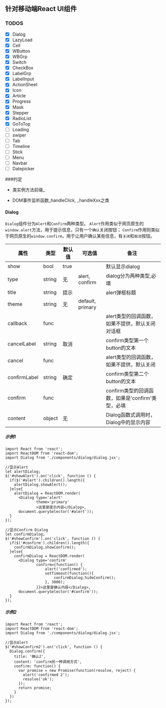 ## 针对移动端React UI组件

### TODOS
- [x] Dialog
- [x] LazyLoad
- [x] Cell
- [x] WButton
- [x] WBGrp
- [x] Switch
- [x] CheckBox
- [x] LabelGrp
- [x] LabelInput
- [x] ActionSheet
- [x] Icon
- [x] Article
- [x] Progress
- [x] Mask
- [x] Stepper
- [x] RadioList
- [x] GoToTop
- [ ] Loading
- [ ] swiper
- [ ] Tab
- [ ] Timeline
- [ ] Stick
- [ ] Menu
- [ ] Navbar
- [ ] Datepicker

###约定

- 类实例方法前缀_

- DOM事件监听函数_handleClick, _handleXxx之类

#### Dialog

`Dialog`组件分为`Alert`和`Confirm`两种类型。
`Alert`作用类似于网页原生的`window.alert`方法，用于提示信息，只有一个`确认`关闭按钮；
`Confirm`作用则类似于网页原生的`window.confirm`，用于让用户确认某些信息，有`关闭`和`取消`按钮。


属性 | 类型 | 默认值 | 可选值 | 备注
-----|------|--------|-------|------|
show | bool| true |    | 默认显示dialog
type | string| 无  | alert, confirm| dialog分为两种类型,必填
title| string| 提示  | | alert弹框标题
theme| string|  无 | default, primary |
callback| func|   | |  alert类型的回调函数，如果不提供，默认关闭对话框
cancelLabel| string | 取消 | | confirm类型第一个button的文本
cancel| func|   | |  alert类型的回调函数，如果不提供，默认关闭
confirmLabel| string | 确定  | |  confirm类型第二个button的文本
confirm| func|   | |  confirm类型的回调函数，如果是'confirm'类型，必填
content| object|无  | |  Dialog函数式调用时，Dialog中的显示内容


##### 示例1

    import React from 'react';
    import ReactDOM from 'react-dom';
    import Dialog from './components/dialog/dialog.jsx';

    //显示Alert
    let alertDialog;              
    $('#showAlert').on('click', function () {
      if($('#alert').children().length){
        alertDialog.showAlert();
      }else{
        alertDialog = ReactDOM.render(
          <Dialog type='alert'
                  theme='primary'
                  >这里是提示内容</Dialog>, 
          document.querySelector('#alert'));
      }
    });

    //显示Confirm Dialog
    let confirmDialog; 
    $('#showConfirm').on('click', function () {
      if($('#confirm').children().length){
        confirmDialog.showConfirm();
      }else{
        confirmDialog = ReactDOM.render(
          <Dialog type='confirm'
                  confirm={function() {
                      alert('confirmed');
                      setTimeout(function(){
                          confirmDialog.hideConfirm();
                      }, 3000);
                  }}>这里是确认内容</Dialog>, 
          document.querySelector('#confirm'));
      }
    });
    
##### 示例2

    import React from 'react';
    import ReactDOM from 'react-dom';
    import Dialog from './components/dialog/dialog.jsx';

    //显示Alert
    $('#showConfirm2').on('click', function () {
      Dialog.confirm({
        title: '确认2',
        content: 'confirm另一种调用方式',
        confirm: function() {
          var promise = new Promise(function(resolve, reject) {
            alert('confirmed 2');
            resolve('ok');
          });
          return promise;
        }
      })
    });

